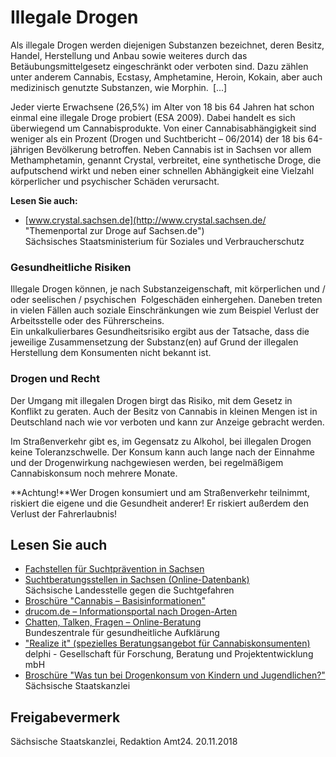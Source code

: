 # Illegale Drogen

Als illegale Drogen werden diejenigen Substanzen bezeichnet, deren Besitz, Handel, Herstellung und Anbau sowie weiteres durch das Betäubungsmittelgesetz eingeschränkt oder verboten sind. Dazu zählen unter anderem Cannabis, Ecstasy, Amphetamine, Heroin, Kokain, aber auch medizinisch genutzte Substanzen, wie Morphin. [...]

Jeder vierte Erwachsene (26,5%) im Alter von 18 bis 64 Jahren hat schon einmal eine illegale Droge probiert (ESA 2009). Dabei handelt es sich überwiegend um Cannabisprodukte. Von einer Cannabisabhängigkeit sind weniger als ein Prozent (Drogen und Suchtbericht – 06/2014) der 18 bis 64-jährigen Bevölkerung betroffen. Neben Cannabis ist in Sachsen vor allem Methamphetamin, genannt Crystal, verbreitet, eine synthetische Droge, die aufputschend wirkt und neben einer schnellen Abhängigkeit eine Vielzahl körperlicher und psychischer Schäden verursacht.

**Lesen Sie auch:**

* [www.crystal.sachsen.de](http://www.crystal.sachsen.de/ "Themenportal zur Droge auf Sachsen.de")  
   Sächsisches Staatsministerium für Soziales und Verbraucherschutz

### Gesundheitliche Risiken

Illegale Drogen können, je nach Substanzeigenschaft, mit körperlichen und / oder seelischen / psychischen  Folgeschäden einhergehen. Daneben treten in vielen Fällen auch soziale Einschränkungen wie zum Beispiel Verlust der Arbeitsstelle oder des Führerscheins.  
Ein unkalkulierbares Gesundheitsrisiko ergibt aus der Tatsache, dass die jeweilige Zusammensetzung der Substanz(en) auf Grund der illegalen Herstellung dem Konsumenten nicht bekannt ist.

### Drogen und Recht

Der Umgang mit illegalen Drogen birgt das Risiko, mit dem Gesetz in Konflikt zu geraten. Auch der Besitz von Cannabis in kleinen Mengen ist in Deutschland nach wie vor verboten und kann zur Anzeige gebracht werden.

Im Straßenverkehr gibt es, im Gegensatz zu Alkohol, bei illegalen Drogen keine Toleranzschwelle. Der Konsum kann auch lange nach der Einnahme und der Drogenwirkung nachgewiesen werden, bei regelmäßigem Cannabiskonsum noch mehrere Monate.

**Achtung!**Wer Drogen konsumiert und am Straßenverkehr teilnimmt, riskiert die eigene und die Gesundheit anderer! Er riskiert außerdem den Verlust der Fahrerlaubnis!

## Lesen Sie auch

* [Fachstellen für Suchtprävention in Sachsen](http://www.suchtpraevention-sachsen.de/ "Informationsseiten zur Suchtprävention der Fachstellen für Suchtprävention")
* [Suchtberatungsstellen in Sachsen (Online-Datenbank)](http://www.suchthilfe-sachsen.de/online-datenbank-der-saechsischen-suchtkrankenhilfe/online-datenbank/ "Online-Datenbank der Sächsischen Suchtkrankenhilfe")  
  Sächsische Landesstelle gegen die Suchtgefahren
* [Broschüre "Cannabis – Basisinformationen"](https://www.bzga.de/infomaterialien/suchtvorbeugung/cannabis-basisinformation/ "Canabis: Basisinformation - Broschüre der Bundeszentrale für gesundheitliche Aufklärung")
* [drucom.de – Informationsportal nach Drogen-Arten](https://www.drugcom.de/ "Informationsportal der BZgA zu Drogenarten")
* [Chatten, Talken, Fragen – Online-Beratung](https://www.drugcom.de/drogenberatung-online/ "Bundeszentrale für gesundheitliche Aufklärung (BZgA): Rubrik \"Chatten, Talken, Fragen... Beratung und Hilfe\"")  
  Bundeszentrale für gesundheitliche Aufklärung
* ["Realize it" (spezielles Beratungsangebot für Cannabiskonsumenten)](https://www.realize-it.org/web/realize-it/das-programm "Realize it- Ein spezielles Beratungsangebot für Cannabiskonsumenten, Standorte in Sachsen ")  
  delphi - Gesellschaft für Forschung, Beratung und Projektentwicklung mbH
* [Broschüre "Was tun bei Drogenkonsum von Kindern und Jugendlichen?"](https://publikationen.sachsen.de/bdb/showDetails.do?id=2265 "Broschüre \"Was tun bei Drogenkonsum von Kindern und Jugendlichen?\"")  
  Sächsische Staatskanzlei

## Freigabevermerk

Sächsische Staatskanzlei, Redaktion Amt24. 20.11.2018
